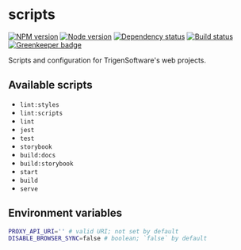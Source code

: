 
# scripts

[![NPM version][npm]][npm-url]
[![Node version][node]][node-url]
[![Dependency status][deps]][deps-url]
[![Build status][build]][build-url]
[![Greenkeeper badge][greenkeeper]][greenkeeper-url]

[npm]: https://img.shields.io/npm/v/%40trigen/scripts.svg
[npm-url]: https://www.npmjs.com/package/@trigen/scripts

[node]: https://img.shields.io/node/v/%40trigen/scripts.svg
[node-url]: https://nodejs.org

[deps]: https://david-dm.org/TrigenSoftware/scripts.svg
[deps-url]: https://david-dm.org/TrigenSoftware/scripts

[build]: http://img.shields.io/travis/com/TrigenSoftware/scripts.svg
[build-url]: https://travis-ci.com/TrigenSoftware/scripts

[greenkeeper]: https://badges.greenkeeper.io/TrigenSoftware/scripts.svg
[greenkeeper-url]: https://greenkeeper.io/

Scripts and configuration for TrigenSoftware's web projects.

## Available scripts

- `lint:styles`
- `lint:scripts`
- `lint`
- `jest`
- `test`
- `storybook`
- `build:docs`
- `build:storybook`
- `start`
- `build`
- `serve`

## Environment variables

```bash
PROXY_API_URI='' # valid URI; not set by default
DISABLE_BROWSER_SYNC=false # boolean; `false` by default
```
